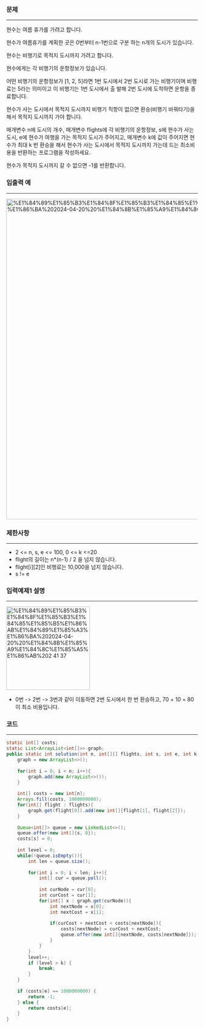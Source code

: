 ### 문제

---

현수는 여름 휴가를 가려고 합니다.

현수가 여름휴가를 계획한 곳은 0번부터 n-1번으로 구분 하는 n개의 도시가 있습니다.

현수는 비행기로 목적지 도시까지 가려고 합니다.

현수에게는 각 비행기의 운항정보가 있습니다.

어떤 비행기의 운항정보가 [1, 2, 5]라면 1번 도시에서 2번 도시로 가는 비행기이며 비행료는 5라는 의미이고 이 비행기는 1번 도시에서 출 발해 2번 도시에 도착하면 운항을 종료합니다.

현수가 사는 도시에서 목적지 도시까지 비행기 직항이 없으면 환승(비행기 바꿔타기)을 해서 목적지 도시까지 가야 합니다.

매개변수 n에 도시의 개수, 매개변수 flights에 각 비행기의 운항정보, s에 현수가 사는 도시, e에 현수가 여행을 가는 목적지 도시가 주어지고, 매개변수 k에 값이 주어지면 현수가 최대 k 번 환승을 해서 현수가 사는 도시에서 목적지 도시까지 가는데 드는 최소비용을 반환하는 프로그램을 작성하세요.

현수가 목적지 도시까지 갈 수 없으면 -1를 반환합니다.

### 입출력 예

---

<img width="845" alt="%E1%84%89%E1%85%B3%E1%84%8F%E1%85%B3%E1%84%85%E1%85%B5%E1%86%AB%E1%84%89%E1%85%A3%E1%86%BA%202024-04-20%20%E1%84%8B%E1%85%A9%E1%84%8C%E1%85%A5%E1%86%AB%202 38 33" src="https://github.com/runtime-zer0/goorrrng/assets/147473025/37a5791c-6af2-458c-a4f6-f6903b36450a">

### 제한사항

---

- 2 <= n, s, e <= 100, 0 <= k <=20
- flight의 길이는 n*(n-1) / 2 을 넘지 않습니다.
- flight[i][2]인 비행료는 10,000을 넘지 않습니다.
- s != e

### 입력예제1 설명

---

<img width="220" alt="%E1%84%89%E1%85%B3%E1%84%8F%E1%85%B3%E1%84%85%E1%85%B5%E1%86%AB%E1%84%89%E1%85%A3%E1%86%BA%202024-04-20%20%E1%84%8B%E1%85%A9%E1%84%8C%E1%85%A5%E1%86%AB%202 41 37" src="https://github.com/runtime-zer0/goorrrng/assets/147473025/3c84d894-50e7-4a50-a18f-eb8fde657b9f">


- 0번 -> 2번 -> 3번과 같이 이동하면 2번 도시에서 한 번 환승하고, 70 + 10 = 80 이 최소 비용입니다.

### 코드

---

```java
static int[] costs;
static List<ArrayList<int[]>> graph;
public static int solution(int n, int[][] flights, int s, int e, int k){
    graph = new ArrayList<>();
    
    for(int i = 0; i < n; i++){
        graph.add(new ArrayList<>());
    }
    
    int[] costs = new int[n];
    Arrays.fill(costs, 1000000000);
    for(int[] flight : flights){
        graph.get(flight[0]).add(new int[]{flight[1], flight[2]});
    }
    
    Queue<int[]> queue = new LinkedList<>();
    queue.offer(new int[]{s, 0});
    costs[s] = 0;
    
    int level = 0;
    while(!queue.isEmpty()){
        int len = queue.size();
        
        for(int i = 0; i < len; i++){
            int[] cur = queue.poll();
            
            int curNode = cur[0];
            int curCost = cur[1];
            for(int[] x : graph.get(curNode)){
                int nextNode = x[0];
                int nextCost = x[1];
                
                if(curCost + nextCost < costs[nextNode]){
                    costs[nextNode] = curCost + nextCost;
                    queue.offer(new int[]{nextNode, costs[nextNode]});
                }
            }
        }
        level++;
        if (level > k) {
            break;
        }
    }
    
    if (costs[e] == 1000000000) {
        return -1;
    } else {
        return costs[e];
    }
}
```